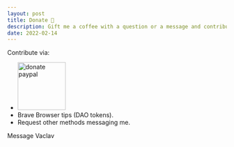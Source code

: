 ```yaml
---
layout: post
title: Donate 🎁
description: Gift me a coffee with a question or a message and contribute feedback.
date: 2022-02-14
---
```


Contribute via:

- <a href="https://www.paypal.me/vackosar"><img alt="donate paypal" style="width: 110px" src="https://img.shields.io/badge/Donate-PayPal-pink.svg"></a>
- Brave Browser tips (DAO tokens).
- Request other methods messaging me.


<a class="btn btn-success m-1" style="text-decoration: none; display: inline-block;" href="{{ site.feedback_url }}"> Message Vaclav</a>


<br>

